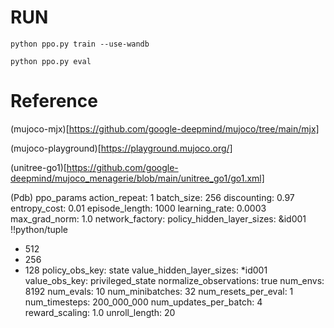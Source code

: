 
# RUN

`python ppo.py train --use-wandb`

`python ppo.py eval`


# Reference

(mujoco-mjx)[https://github.com/google-deepmind/mujoco/tree/main/mjx]


(mujoco-playground)[https://playground.mujoco.org/]

(unitree-go1)[https://github.com/google-deepmind/mujoco_menagerie/blob/main/unitree_go1/go1.xml]


(Pdb) ppo_params
action_repeat: 1
batch_size: 256
discounting: 0.97
entropy_cost: 0.01
episode_length: 1000
learning_rate: 0.0003
max_grad_norm: 1.0
network_factory:
  policy_hidden_layer_sizes: &id001 !!python/tuple
  - 512
  - 256
  - 128
  policy_obs_key: state
  value_hidden_layer_sizes: *id001
  value_obs_key: privileged_state
normalize_observations: true
num_envs: 8192
num_evals: 10
num_minibatches: 32
num_resets_per_eval: 1
num_timesteps: 200_000_000
num_updates_per_batch: 4
reward_scaling: 1.0
unroll_length: 20
